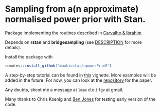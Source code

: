 # Sampling from a(n approximate) normalised power prior with Stan.

Package implementing the routines described in [Carvalho & Ibrahim](https://arxiv.org/abs/2004.14912).

Depends on **rstan** and **bridgesampling** (see [DESCRIPTION](https://github.com/maxbiostat/npowerPrioR/blob/main/DESCRIPTION) for more details).

Install the package with 

```r
remotes::install_github("maxbiostat/npowerPrioR")
```

A step-by-step tutorial can be found in [this](https://github.com/maxbiostat/npowerPrioR/blob/main/vignettes/Bernoulli.Rmd) vignette. More examples will be added in the future. For now, you can look at the [repository](https://github.com/maxbiostat/propriety_power_priors) for the paper.

Any doubts, shoot me a message at `lmax` d.o.t `fgv` at gmail.

Many thanks to Chris Koenig and [Ben Jones](https://medicine.exeter.ac.uk/people/profile/index.php?web_id=Ben_Jones) for testing early version of the code.
